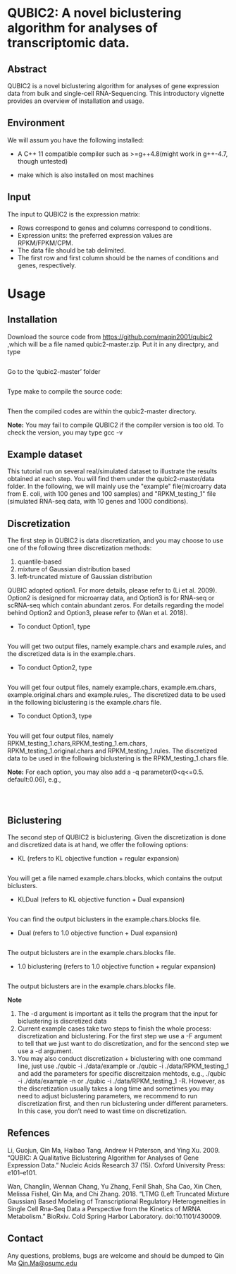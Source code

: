 # QUBIC2: A novel biclustering algorithm for analyses of transcriptomic data. 

## Abstract
QUBIC2 is a novel biclustering algorithm for analyses of gene expression data from bulk and single-cell RNA-Sequencing. This introductory vignette provides an overview of installation and usage.

## Environment
We will assum you have the following installed:

- A C++ 11 compatible compiler such as >=g++4.8(might work in g++-4.7, though untested)

- make which is also installed on most machines

## Input

The input to QUBIC2 is the expression matrix:

- Rows correspond to genes and columns correspond to conditions.
- Expression units: the preferred expression values are RPKM/FPKM/CPM.
- The data file should be tab delimited.
- The first row and first column should be the names of conditions and genes, respectively.

# Usage

## Installation

Download the source code from https://github.com/maqin2001/qubic2 ,which will be a file named  qubic2-master.zip. Put it in any directpry, and type

```
```

Go to the ‘qubic2-master’ folder

```
```

Type make to compile the source code:

```
```

Then the compiled codes are within the qubic2-master directory.

**Note:** You may fail to compile QUBIC2 if the compiler version is too old. To check the version, you may type gcc -v

## Example dataset

This tutorial run on several real/simulated dataset to illustrate the results obtained at each step. You will find them under the qubic2-master/data folder. In the following, we will mainly use the  "example" file(microarry data from E. coli, with 100 genes and 100 samples) and  "RPKM_testing_1" file (simulated RNA-seq data, with 10 genes and 1000 conditions).

## Discretization

The first step in QUBIC2 is data discretization, and you may choose to use one of the following three discretization methods:

1. quantile-based
2. mixture of Gaussian distribution based
3. left-truncated mixture of Gaussian distribution

QUBIC adopted option1. For more details, please refer to (Li et al. 2009). Option2 is designed for microarray data, and Option3 is for RNA-seq or scRNA-seq which contain abundant zeros. For details regarding the model behind Option2 and Option3, please refer to (Wan et al. 2018).

- To conduct Option1, type

```
```

You will get two output files, namely example.chars and example.rules, and the discretized data is in the example.chars.

- To conduct Option2, type

```
```

You will get four output files, namely example.chars, example.em.chars,  example.original.chars and example.rules,. The discretized data to be used in the following biclustering is the example.chars file.

- To conduct Option3, type

```
```

You will get four output files, namely RPKM_testing_1.chars,RPKM_testing_1.em.chars,  RPKM_testing_1.original.chars and RPKM_testing_1.rules. The discretized data to be used in the following biclustering is the RPKM_testing_1.chars file.

**Note:** For each option, you may also add a -q parameter(0<q<=0.5. default:0.06), e.g.,
```
```
```
```
```
```

## Biclustering

The second step of QUBIC2 is biclustering. Given the discretization is done and discretized data is at hand, we offer the following options:

- KL (refers to KL objective function + regular expansion)
```
```
You will get a file named example.chars.blocks, which contains the output biclusters.

- KLDual (refers to KL objective function + Dual expansion)
```
```
You can find the output biclusters in the example.chars.blocks file.

- Dual (refers to 1.0 objective function + Dual expansion)
```
```
The output biclusters are in the example.chars.blocks file.

- 1.0 biclustering (refers to 1.0 objective function + regular expansion)
```
```

The output biclusters are in the example.chars.blocks file.

**Note**

1. The -d argument is important as it tells the program that the input for biclustering is discretized data
2. Current example cases take two steps to finish the whole process: discretization and biclustering. For the first step we use a -F argument to tell that we just want to do discretization, and for the sencond step we use a -d argument.
3. You may also conduct discretization + biclustering with one command line, just use  ./qubic -i ./data/example or ./qubic -i ./data/RPKM_testing_1 and add the parameters for specific discreitzaion mehtods, e.g., ./qubic -i ./data/example -n or ./qubic -i ./data/RPKM_testing_1 -R. However, as the discretization usually takes a long time and sometimes you may need to adjust biclustering parameters, we recommend to run discretization first, and then run biclustering under different parameters. In this case, you don’t need to wast time on discretization.

## Refences

Li, Guojun, Qin Ma, Haibao Tang, Andrew H Paterson, and Ying Xu. 2009. “QUBIC: A Qualitative Biclustering Algorithm for Analyses of Gene Expression Data.” Nucleic Acids Research 37 (15). Oxford University Press: e101–e101.

Wan, Changlin, Wennan Chang, Yu Zhang, Fenil Shah, Sha Cao, Xin Chen, Melissa Fishel, Qin Ma, and Chi Zhang. 2018. “LTMG (Left Truncated Mixture Gaussian) Based Modeling of Transcriptional Regulatory Heterogeneities in Single Cell Rna-Seq Data a Perspective from the Kinetics of MRNA Metabolism.” BioRxiv. Cold Spring Harbor Laboratory. doi:10.1101/430009.

## Contact ##

Any questions, problems, bugs are welcome and should be dumped to
Qin Ma <Qin.Ma@osumc.edu>

